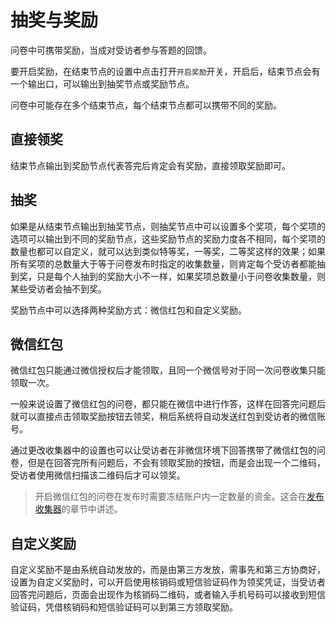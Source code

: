 # 抽奖与奖励

问卷中可携带奖励，当成对受访者参与答题的回馈。

要开启奖励，在结束节点的设置中点击打开`开启奖励`开关，开启后，结束节点会有一个输出口，可以输出到抽奖节点或奖励节点。

问卷中可能存在多个结束节点，每个结束节点都可以携带不同的奖励。

## 直接领奖
结束节点输出到奖励节点代表答完后肯定会有奖励，直接领取奖励即可。

## 抽奖
如果是从结束节点输出到抽奖节点，则抽奖节点中可以设置多个奖项，每个奖项的选项可以输出到不同的奖励节点，这些奖励节点的奖励力度各不相同，每个奖项的数量也都可以自定义，就可以达到类似特等奖，一等奖，二等奖这样的效果；如果所有奖项的总数量大于等于问卷发布时指定的收集数量，则肯定每个受访者都能抽到奖，只是每个人抽到的奖励大小不一样，如果奖项总数量小于问卷收集数量，则某些受访者会抽不到奖。

奖励节点中可以选择两种奖励方式：微信红包和自定义奖励。

## 微信红包
微信红包只能通过微信授权后才能领取，且同一个微信号对于同一次问卷收集只能领取一次。

一般来说设置了微信红包的问卷，都只能在微信中进行作答，这样在回答完问题后就可以直接点击领取奖励按钮去领奖，稍后系统将自动发送红包到受访者的微信账号。

通过更改收集器中的设置也可以让受访者在非微信环境下回答携带了微信红包的问卷，但是在回答完所有问题后，不会有领取奖励的按钮，而是会出现一个二维码，受访者使用微信扫描该二维码后才可以领奖。

> 开启微信红包的问卷在发布时需要冻结账户内一定数量的资金。这会在[发布收集器]()的章节中讲述。

## 自定义奖励
自定义奖励不是由系统自动发放的，而是由第三方发放，需事先和第三方协商好，设置为自定义奖励时，可以开启使用核销码或短信验证码作为领奖凭证，当受访者回答完问题后，页面会出现作为核销码二维码，或者输入手机号码可以接收到短信验证码，凭借核销码和短信验证码可以到第三方领取奖励。